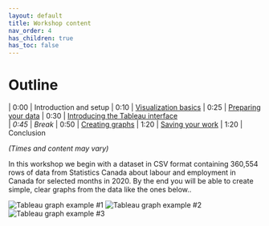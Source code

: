 ```yaml
---
layout: default
title: Workshop content
nav_order: 4
has_children: true
has_toc: false
---
```

# Outline 

| 0:00 | Introduction and setup 
| 0:10 | [Visualization basics](introduction.html)
| 0:25 | [Preparing your data](preparing_data.html)
| 0:30 | [Introducing the Tableau interface](tableau-interface.html)   
| _0:45_ | _Break_
| 0:50 | [Creating graphs](creating-graphs.html)
| 1:20 | [Saving your work](saving.html)
| 1:20 | Conclusion 

_(Times and content may vary)_

In this workshop we begin with a dataset in CSV format containing 360,554 rows of data from Statistics Canada about labour and employment in Canada for selected months in 2020. By the end you will be able to create simple, clear graphs from the data like the ones below..

<img src="example1.png" alt="Tableau graph example #1" />

<img src="example2.png" alt="Tableau graph example #2" />

<img src="example3.png" alt="Tableau graph example #3" />

